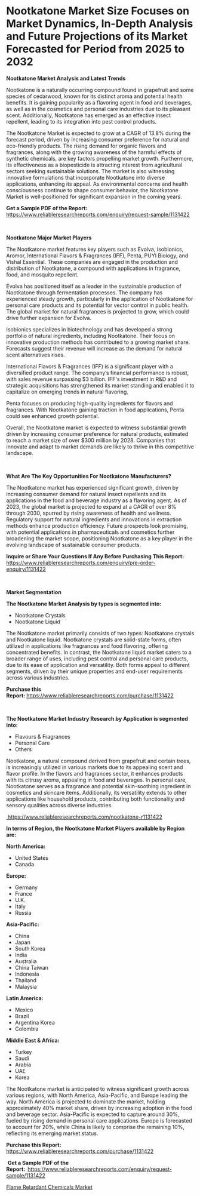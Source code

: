 <p><h1>Nootkatone Market Size Focuses on Market Dynamics, In-Depth Analysis and Future Projections of its Market Forecasted for Period from 2025 to 2032</h1></p><p><strong>Nootkatone Market Analysis and Latest Trends</strong></p>
<p><p>Nootkatone is a naturally occurring compound found in grapefruit and some species of cedarwood, known for its distinct aroma and potential health benefits. It is gaining popularity as a flavoring agent in food and beverages, as well as in the cosmetics and personal care industries due to its pleasant scent. Additionally, Nootkatone has emerged as an effective insect repellent, leading to its integration into pest control products. </p><p>The Nootkatone Market is expected to grow at a CAGR of 13.8% during the forecast period, driven by increasing consumer preference for natural and eco-friendly products. The rising demand for organic flavors and fragrances, along with the growing awareness of the harmful effects of synthetic chemicals, are key factors propelling market growth. Furthermore, its effectiveness as a biopesticide is attracting interest from agricultural sectors seeking sustainable solutions. The market is also witnessing innovative formulations that incorporate Nootkatone into diverse applications, enhancing its appeal. As environmental concerns and health consciousness continue to shape consumer behavior, the Nootkatone Market is well-positioned for significant expansion in the coming years.</p></p>
<p><strong>Get a Sample PDF of the Report:&nbsp;</strong> <a href="https://www.reliableresearchreports.com/enquiry/request-sample/1131422?utm_campaign=2203&utm_medium=2&utm_source=Github&utm_content=ia&utm_term=31012025&utm_id=nootkatone">https://www.reliableresearchreports.com/enquiry/request-sample/1131422</a></p>
<p>&nbsp;</p>
<p><strong>Nootkatone Major Market Players</strong></p>
<p><p>The Nootkatone market features key players such as Evolva, Isobionics, Aromor, International Flavors & Fragrances (IFF), Penta, PUYI Biology, and Vishal Essential. These companies are engaged in the production and distribution of Nootkatone, a compound with applications in fragrance, food, and mosquito repellent.</p><p>Evolva has positioned itself as a leader in the sustainable production of Nootkatone through fermentation processes. The company has experienced steady growth, particularly in the application of Nootkatone for personal care products and its potential for vector control in public health. The global market for natural fragrances is projected to grow, which could drive further expansion for Evolva.</p><p>Isobionics specializes in biotechnology and has developed a strong portfolio of natural ingredients, including Nootkatone. Their focus on innovative production methods has contributed to a growing market share. Forecasts suggest their revenue will increase as the demand for natural scent alternatives rises.</p><p>International Flavors & Fragrances (IFF) is a significant player with a diversified product range. The company’s financial performance is robust, with sales revenue surpassing $3 billion. IFF's investment in R&D and strategic acquisitions has strengthened its market standing and enabled it to capitalize on emerging trends in natural flavoring.</p><p>Penta focuses on producing high-quality ingredients for flavors and fragrances. With Nootkatone gaining traction in food applications, Penta could see enhanced growth potential. </p><p>Overall, the Nootkatone market is expected to witness substantial growth driven by increasing consumer preference for natural products, estimated to reach a market size of over $300 million by 2028. Companies that innovate and adapt to market demands are likely to thrive in this competitive landscape.</p></p>
<p>&nbsp;</p>
<p><strong>What Are The Key Opportunities For Nootkatone Manufacturers?</strong></p>
<p><p>The Nootkatone market has experienced significant growth, driven by increasing consumer demand for natural insect repellents and its applications in the food and beverage industry as a flavoring agent. As of 2023, the global market is projected to expand at a CAGR of over 8% through 2030, spurred by rising awareness of health and wellness. Regulatory support for natural ingredients and innovations in extraction methods enhance production efficiency. Future prospects look promising, with potential applications in pharmaceuticals and cosmetics further broadening the market scope, positioning Nootkatone as a key player in the evolving landscape of sustainable consumer products.</p></p>
<p><strong>Inquire or Share Your Questions If Any Before Purchasing This Report:</strong> <a href="https://www.reliableresearchreports.com/enquiry/pre-order-enquiry/1131422?utm_campaign=2203&utm_medium=2&utm_source=Github&utm_content=ia&utm_term=31012025&utm_id=nootkatone">https://www.reliableresearchreports.com/enquiry/pre-order-enquiry/1131422</a></p>
<p>&nbsp;</p>
<p><strong>Market Segmentation</strong></p>
<p><strong>The Nootkatone Market Analysis by types is segmented into:</strong></p>
<p><ul><li>Nootkatone Crystals</li><li>Nootkatone Liquid</li></ul></p>
<p><p>The Nootkatone market primarily consists of two types: Nootkatone crystals and Nootkatone liquid. Nootkatone crystals are solid-state forms, often utilized in applications like fragrances and food flavoring, offering concentrated benefits. In contrast, the Nootkatone liquid market caters to a broader range of uses, including pest control and personal care products, due to its ease of application and versatility. Both forms appeal to different segments, driven by their unique properties and end-user requirements across various industries.</p></p>
<p><strong>Purchase this Report:&nbsp;</strong><a href="https://www.reliableresearchreports.com/purchase/1131422?utm_campaign=2203&utm_medium=2&utm_source=Github&utm_content=ia&utm_term=31012025&utm_id=nootkatone">https://www.reliableresearchreports.com/purchase/1131422</a></p>
<p>&nbsp;</p>
<p><strong>The Nootkatone Market Industry Research by Application is segmented into:</strong></p>
<p><ul><li>Flavours & Fragrances</li><li>Personal Care</li><li>Others</li></ul></p>
<p><p>Nootkatone, a natural compound derived from grapefruit and certain trees, is increasingly utilized in various markets due to its appealing scent and flavor profile. In the flavors and fragrances sector, it enhances products with its citrusy aroma, appealing in food and beverages. In personal care, Nootkatone serves as a fragrance and potential skin-soothing ingredient in cosmetics and skincare items. Additionally, its versatility extends to other applications like household products, contributing both functionality and sensory qualities across diverse industries.</p></p>
<p><a href="https://www.reliableresearchreports.com/nootkatone-r1131422?utm_campaign=2203&utm_medium=2&utm_source=Github&utm_content=ia&utm_term=31012025&utm_id=nootkatone">&nbsp;https://www.reliableresearchreports.com/nootkatone-r1131422</a></p>
<p><strong>In terms of Region, the Nootkatone Market Players available by Region are:</strong></p>
<p>
    <p> <strong> North America: </strong>
        <ul>
            <li>United States</li>
            <li>Canada</li>
        </ul>
        </p> 
    <p> <strong> Europe: </strong>
        <ul>
            <li>Germany</li>
            <li>France</li>
            <li>U.K.</li>
            <li>Italy</li>
            <li>Russia</li>
        </ul>
        </p> 
    <p> <strong> Asia-Pacific: </strong>
        <ul>
            <li>China</li>
            <li>Japan</li>
            <li>South Korea</li>
            <li>India</li>
            <li>Australia</li>
            <li>China Taiwan</li>
            <li>Indonesia</li>
            <li>Thailand</li>
            <li>Malaysia</li>
        </ul>
        </p> 
    <p> <strong> Latin America: </strong>
        <ul>
            <li>Mexico</li>
            <li>Brazil</li>
            <li>Argentina Korea</li>
            <li>Colombia</li>
        </ul>
        </p> 
    <p> <strong> Middle East & Africa: </strong>
        <ul>
            <li>Turkey</li>
            <li>Saudi</li>
            <li>Arabia</li>
            <li>UAE</li>
            <li>Korea</li>
        </ul>
    </p>
    </p>
<p><p>The Nootkatone market is anticipated to witness significant growth across various regions, with North America, Asia-Pacific, and Europe leading the way. North America is projected to dominate the market, holding approximately 40% market share, driven by increasing adoption in the food and beverage sector. Asia-Pacific is expected to capture around 30%, fueled by rising demand in personal care applications. Europe is forecasted to account for 20%, while China is likely to comprise the remaining 10%, reflecting its emerging market status.</p></p>
<p><strong>Purchase this Report: </strong><a href="https://www.reliableresearchreports.com/purchase/1131422?utm_campaign=2203&utm_medium=2&utm_source=Github&utm_content=ia&utm_term=31012025&utm_id=nootkatone">https://www.reliableresearchreports.com/purchase/1131422</a></p>
<p>&nbsp;<strong>Get a Sample PDF of the Report:&nbsp;&nbsp;</strong><a href="https://www.reliableresearchreports.com/enquiry/request-sample/1131422?utm_campaign=2203&utm_medium=2&utm_source=Github&utm_content=ia&utm_term=31012025&utm_id=nootkatone">https://www.reliableresearchreports.com/enquiry/request-sample/1131422</a></p>
<p><strong></strong></p>
<p><p><a href="https://github.com/HobertDavis43/Market-Research-Report-List-1/blob/main/flame-retardant-chemicals-market.md?utm_campaign=2203&utm_medium=2&utm_source=Github&utm_content=ia&utm_term=31012025&utm_id=nootkatone">Flame Retardant Chemicals Market</a></p></p>